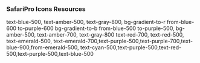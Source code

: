 ### SafariPro Icons Resources

text-blue-500, text-amber-500, text-gray-800, bg-gradient-to-r from-blue-600 to-purple-600
bg-gradient-to-b from-blue-500 to-purple-500, bg-amber-500, text-amber-700, text-gray-800
text-red-700, text-red-500, text-emerald-500, text-emerald-700,text-purple-500,text-purple-700,text-blue-900,from-emerald-500, text-cyan-500,text-purple-500,text-red-500,text-purple-500,text-blue-500
